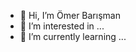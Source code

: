 - 👋 Hi, I’m Ömer Barışman
- 👀 I’m interested in ...
- 🌱 I’m currently learning ...

<!---
obarisman/obarisman is a ✨ special ✨ repository because its `README.md` (this file) appears on your GitHub profile.
You can click the Preview link to take a look at your changes.
--->
